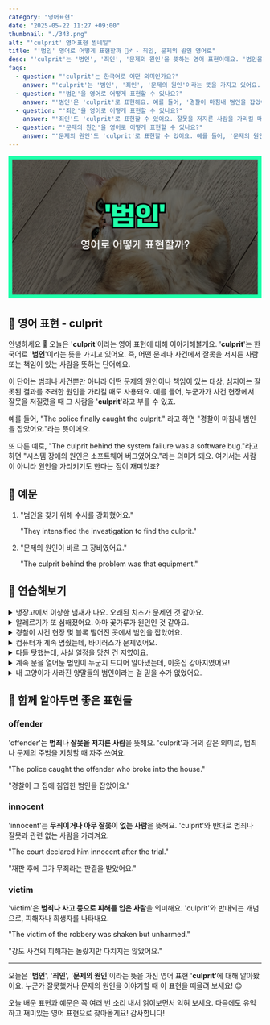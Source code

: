 ```yaml
---
category: "영어표현"
date: "2025-05-22 11:27 +09:00"
thumbnail: "./343.png"
alt: "'culprit' 영어표현 썸네일"
title: "'범인' 영어로 어떻게 표현할까 🕵️‍♂️ - 죄인, 문제의 원인 영어로"
desc: "'culprit'는 '범인', '죄인', '문제의 원인'을 뜻하는 영어 표현이에요. '범인을 잡았다', '문제의 원인은 ~였다' 등을 영어로 어떻게 표현하면 좋을까요? 오늘은 culprit를 활용하는 법을 배워봅시다. 다양한 예문을 통해서 연습하고 본인의 표현으로 만들어 보세요."
faqs:
  - question: "'culprit'는 한국어로 어떤 의미인가요?"
    answer: "'culprit'는 '범인', '죄인', '문제의 원인'이라는 뜻을 가지고 있어요. 사건이나 문제에서 잘못한 사람 또는 원인을 가리킬 때 사용해요."
  - question: "'범인'을 영어로 어떻게 표현할 수 있나요?"
    answer: "'범인'은 'culprit'로 표현해요. 예를 들어, '경찰이 마침내 범인을 잡았어요.'는 'The police finally caught the culprit.'라고 말해요."
  - question: "'죄인'을 영어로 어떻게 표현할 수 있나요?"
    answer: "'죄인'도 'culprit'로 표현할 수 있어요. 잘못을 저지른 사람을 가리킬 때 쓰면 돼요. 예를 들어, '그는 진짜 죄인이에요.'는 'He is the real culprit.'라고 해요."
  - question: "'문제의 원인'을 영어로 어떻게 표현할 수 있나요?"
    answer: "'문제의 원인'도 'culprit'로 표현할 수 있어요. 예를 들어, '문제의 원인은 그 장비였어요.'는 'The culprit behind the problem was that equipment.'라고 말해요."
---
```


!['culprit' 영어표현 썸네일](./343.png)

## 🌟 영어 표현 - culprit

안녕하세요 👋 오늘은 '**culprit**'이라는 영어 표현에 대해 이야기해볼게요. '**culprit**'는 한국어로 '**범인**'이라는 뜻을 가지고 있어요. 즉, 어떤 문제나 사건에서 잘못을 저지른 사람 또는 책임이 있는 사람을 뜻하는 단어예요.

<script async src="https://pagead2.googlesyndication.com/pagead/js/adsbygoogle.js?client=ca-pub-1465612013356152"
     crossorigin="anonymous"></script>
<!-- engple-horizontal-ad -->

<ins class="adsbygoogle"
     style="display:block"
     data-ad-client="ca-pub-1465612013356152"
     data-ad-slot="2106896038"
     data-ad-format="auto"
     data-full-width-responsive="true"></ins>

<script>
     (adsbygoogle = window.adsbygoogle || []).push({});
</script>

이 단어는 범죄나 사건뿐만 아니라 어떤 문제의 원인이나 책임이 있는 대상, 심지어는 잘못된 결과를 초래한 원인을 가리킬 때도 사용돼요. 예를 들어, 누군가가 사건 현장에서 잘못을 저질렀을 때 그 사람을 '**culprit**'라고 부를 수 있죠.

예를 들어, "The police finally caught the culprit." 라고 하면 "경찰이 마침내 범인을 잡았어요."라는 뜻이에요.

또 다른 예로, "The culprit behind the system failure was a software bug."라고 하면 "시스템 장애의 원인은 소프트웨어 버그였어요."라는 의미가 돼요. 여기서는 사람이 아니라 원인을 가리키기도 한다는 점이 재미있죠?

## 📖 예문

1. "범인을 찾기 위해 수사를 강화했어요."

   "They intensified the investigation to find the culprit."

2. "문제의 원인이 바로 그 장비였어요."

   "The culprit behind the problem was that equipment."

## 💬 연습해보기

<details>
<summary>냉장고에서 이상한 냄새가 나요. 오래된 치즈가 문제인 것 같아요.</summary>
<span>Something smells <a href="/blog/in-english/296.weird/">weird</a> in the fridge. I think that old cheese is the culprit.</span>
</details>

<details>
<summary>알레르기가 또 심해졌어요. 아마 꽃가루가 원인인 것 같아요.</summary>
<span>My allergies are <a href="/blog/vocab-1/016.act-up/">acting up</a> again. Pollen is probably the culprit.</span>
</details>

<details>
<summary>경찰이 사건 현장 몇 블록 떨어진 곳에서 범인을 잡았어요.</summary>
<span>The police caught the culprit just a few blocks away from the scene.</span>
</details>

<details>
<summary>컴퓨터가 계속 멈췄는데, 바이러스가 문제였어요.</summary>
<span>My computer <a href="/blog/in-english/291.keep-ing/">kept crashing</a>, and a virus turned out to be the culprit.</span>
</details>

<details>
<summary>다들 탓했는데, 사실 일정을 망친 건 저였어요.</summary>
<span>I blamed everyone else, but I was actually the culprit who messed up the schedule.</span>
</details>

<details>
<summary>계속 문을 열어둔 범인이 누군지 드디어 알아냈는데, 이웃집 강아지였어요!</summary>
<span>They finally figured out the culprit who kept leaving the gate open — it was the neighbor’s dog!</span>
</details>

<details>
<summary>내 고양이가 사라진 양말들의 범인이라는 걸 믿을 수가 없었어요.</summary>
<span>I couldn’t believe it when I found out my own cat was the culprit behind all the missing socks.</span>
</details>

## 🤝 함께 알아두면 좋은 표현들

### offender

'offender'는 **범죄나 잘못을 저지른 사람**을 뜻해요. 'culprit'과 거의 같은 의미로, 범죄나 문제의 주범을 지칭할 때 자주 쓰여요.

"The police caught the offender who broke into the house."

"경찰이 그 집에 침입한 범인을 잡았어요."

### innocent

'innocent'는 **무죄이거나 아무 잘못이 없는 사람**을 뜻해요. 'culprit'와 반대로 범죄나 잘못과 관련 없는 사람을 가리켜요.

"The court declared him innocent after the trial."

"재판 후에 그가 무죄라는 판결을 받았어요."

### victim

'victim'은 **범죄나 사고 등으로 피해를 입은 사람**을 의미해요. 'culprit'와 반대되는 개념으로, 피해자나 희생자를 나타내요.

"The victim of the robbery was shaken but unharmed."

"강도 사건의 피해자는 놀랐지만 다치지는 않았어요."

---

오늘은 '**범인**', '**죄인**', '**문제의 원인**'이라는 뜻을 가진 영어 표현 '**culprit**'에 대해 알아봤어요. 누군가 잘못했거나 문제의 원인을 이야기할 때 이 표현을 떠올려 보세요! 😊

오늘 배운 표현과 예문은 꼭 여러 번 소리 내서 읽어보면서 익혀 보세요. 다음에도 유익하고 재미있는 영어 표현으로 찾아올게요! 감사합니다!
